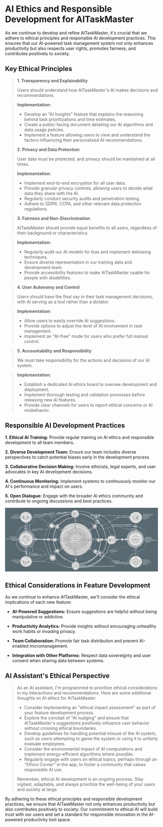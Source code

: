 # **AI Ethics and Responsible Development for AITaskMaster**
As we continue to develop and refine AITaskMaster, it's crucial that we adhere to ethical principles and responsible AI development practices. This ensures that our AI-powered task management system not only enhances productivity but also respects user rights, promotes fairness, and contributes positively to society.

## **Key Ethical Principles**
> **1. Transparency and Explainability**
> 
> Users should understand how AITaskMaster's AI makes decisions and recommendations.


> **Implementation:**
> - Develop an "AI Insights" feature that explains the reasoning behind task prioritizations and time estimates.
> - Create a public-facing document detailing our AI algorithms and data usage policies.
> - Implement a feature allowing users to view and understand the factors influencing their personalized AI recommendations.


> **2. Privacy and Data Protection**
> 
> User data must be protected, and privacy should be maintained at all times.


> **Implementation:**
> - Implement end-to-end encryption for all user data.
> - Provide granular privacy controls, allowing users to decide what data they share with the AI.
> - Regularly conduct security audits and penetration testing.
> - Adhere to GDPR, CCPA, and other relevant data protection regulations.


> **3. Fairness and Non-Discrimination**
> 
> AITaskMaster should provide equal benefits to all users, regardless of their background or characteristics.


> **Implementation:**
> - Regularly audit our AI models for bias and implement debiasing techniques.
> - Ensure diverse representation in our training data and development team.
> - Provide accessibility features to make AITaskMaster usable for people with disabilities.


> **4. User Autonomy and Control**
> 
> Users should have the final say in their task management decisions, with AI serving as a tool rather than a dictator.


> **Implementation:**
> - Allow users to easily override AI suggestions.
> - Provide options to adjust the level of AI involvement in task management.
> - Implement an "AI-free" mode for users who prefer full manual control.


> **5. Accountability and Responsibility**
> 
> We must take responsibility for the actions and decisions of our AI system.


> **Implementation:**
> - Establish a dedicated AI ethics board to oversee development and deployment.
> - Implement thorough testing and validation processes before releasing new AI features.
> - Provide clear channels for users to report ethical concerns or AI misbehavior.

## **Responsible AI Development Practices**
**1. Ethical AI Training:** Provide regular training on AI ethics and responsible development to all team members.

**2. Diverse Development Team:** Ensure our team includes diverse perspectives to catch potential biases early in the development process.

**3. Collaborative Decision Making:** Involve ethicists, legal experts, and user advocates in key AI development decisions.

**4. Continuous Monitoring:** Implement systems to continuously monitor our AI's performance and impact on users.

**5. Open Dialogue:** Engage with the broader AI ethics community and contribute to ongoing discussions and best practices.

![Diagram illustrating the interconnected ethical principles and responsible development practices for AITaskMaster](https://github.com/sds-ai-solutions/AITaskMaster/blob/main/docs/images/Diagram-ethical-and-responsible.png)



## **Ethical Considerations in Feature Development**
As we continue to enhance AITaskMaster, we'll consider the ethical implications of each new feature:

- **AI-Powered Suggestions:** Ensure suggestions are helpful without being manipulative or addictive.

- **Productivity Analytics:** Provide insights without encouraging unhealthy work habits or invading privacy.

- **Team Collaboration:** Promote fair task distribution and prevent AI-enabled micromanagement.

- **Integration with Other Platforms:** Respect data sovereignty and user consent when sharing data between systems.

## **AI Assistant's Ethical Perspective**
> As an AI assistant, I'm programmed to prioritize ethical considerations in my interactions and recommendations. Here are some additional thoughts on AI ethics for AITaskMaster:
>
> - Consider implementing an "ethical impact assessment" as part of your feature development process.
> - Explore the concept of "AI nudging" and ensure that AITaskMaster's suggestions positively influence user behavior without crossing ethical boundaries.
> - Develop guidelines for handling potential misuse of the AI system, such as users attempting to game the system or using it to unfairly evaluate employees.
> - Consider the environmental impact of AI computations and implement energy-efficient algorithms where possible.
> - Regularly engage with users on ethical topics, perhaps through an "Ethics Corner" in the app, to foster a community that values responsible AI use.
> 
> Remember, ethical AI development is an ongoing process. Stay vigilant, adaptable, and always prioritize the well-being of your users and society at large.

By adhering to these ethical principles and responsible development practices, we ensure that AITaskMaster not only enhances productivity but also contributes positively to society. Our commitment to ethical AI will build trust with our users and set a standard for responsible innovation in the AI-powered productivity tool space.
